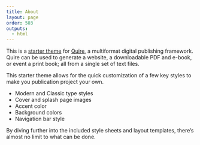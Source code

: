 ```yaml
---
title: About
layout: page
order: 503
outputs:
  - html
---
```


This is a [starter theme](https://github.com/thegetty/quire-starter-minimal) for [Quire](http://quire.getty.edu), a multiformat digital publishing framework. Quire can be used to generate a website, a downloadable PDF and e-book, or event a print book; all from a single set of text files. 

This starter theme allows for the quick customization of a few key styles to make you publication project your own.

- Modern and Classic type styles
- Cover and splash page images
- Accent color
- Background colors
- Navigation bar style

By diving further into the included style sheets and layout templates, there’s almost no limit to what can be done.

